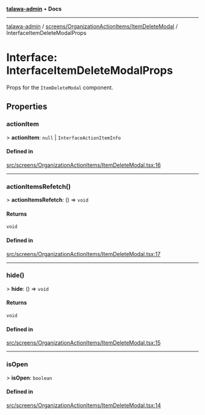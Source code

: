 [**talawa-admin**](../../../../README.md) • **Docs**

***

[talawa-admin](../../../../modules.md) / [screens/OrganizationActionItems/ItemDeleteModal](../README.md) / InterfaceItemDeleteModalProps

# Interface: InterfaceItemDeleteModalProps

Props for the `ItemDeleteModal` component.

## Properties

### actionItem

\> **actionItem**: `null` \| `InterfaceActionItemInfo`

#### Defined in

[src/screens/OrganizationActionItems/ItemDeleteModal.tsx:16](https://github.com/PalisadoesFoundation/talawa-admin/blob/d16b95ee179900e8e32a2296f14e948e6caea05b/src/screens/OrganizationActionItems/ItemDeleteModal.tsx#L16)

***

### actionItemsRefetch()

\> **actionItemsRefetch**: () =\> `void`

#### Returns

`void`

#### Defined in

[src/screens/OrganizationActionItems/ItemDeleteModal.tsx:17](https://github.com/PalisadoesFoundation/talawa-admin/blob/d16b95ee179900e8e32a2296f14e948e6caea05b/src/screens/OrganizationActionItems/ItemDeleteModal.tsx#L17)

***

### hide()

\> **hide**: () =\> `void`

#### Returns

`void`

#### Defined in

[src/screens/OrganizationActionItems/ItemDeleteModal.tsx:15](https://github.com/PalisadoesFoundation/talawa-admin/blob/d16b95ee179900e8e32a2296f14e948e6caea05b/src/screens/OrganizationActionItems/ItemDeleteModal.tsx#L15)

***

### isOpen

\> **isOpen**: `boolean`

#### Defined in

[src/screens/OrganizationActionItems/ItemDeleteModal.tsx:14](https://github.com/PalisadoesFoundation/talawa-admin/blob/d16b95ee179900e8e32a2296f14e948e6caea05b/src/screens/OrganizationActionItems/ItemDeleteModal.tsx#L14)
